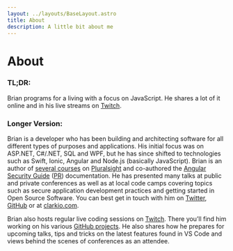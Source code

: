 ```yaml
---
layout: ../layouts/BaseLayout.astro
title: About
description: A little bit about me
---
```


# About

### TL;DR:

Brian programs for a living with a focus on JavaScript. He shares a lot of it online and in his live streams on [Twitch](https://twitch.tv/clarkio).

### Longer Version:

Brian is a developer who has been building and architecting software for all different types of purposes and applications. His initial focus was on ASP.NET, C#/.NET, SQL and WPF, but he has since shifted to technologies such as Swift, Ionic, Angular and Node.js (basically JavaScript). Brian is an author of [several courses](https://www.pluralsight.com/authors/brian-clark) on [Pluralsight](https://www.pluralsight.com) and co-authored the [Angular Security Guide](https://angular.io/docs/ts/latest/guide/security.html) ([PR](https://github.com/angular/angular.io/pull/1640)) documentation. He has presented many talks at public and private conferences as well as at local code camps covering topics such as secure application development practices and getting started in Open Source Software. You can best get in touch with him on [Twitter](https://twitter.com/_clarkio), [GitHub](https://github.com/clarkio) or at [clarkio.com](https://clarkio.com).

Brian also hosts regular live coding sessions on [Twitch](https://twitch.tv/clarkio). There you’ll find him working on his various [GitHub projects](/projects). He also shares how he prepares for upcoming talks, tips and tricks on the latest features found in VS Code and views behind the scenes of conferences as an attendee.
